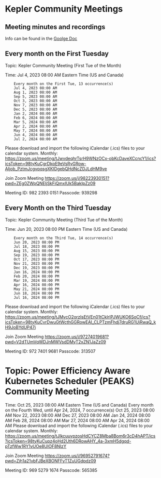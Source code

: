 # Kepler Community Meetings

## Meeting minutes and recordings
Info can be found in the [Goolge Doc](https://docs.google.com/document/d/1YtflOiC8Eq61MIrX2DW2KT2XcJjBZnvgyKrkjUCr_ZE/edit?usp=sharing)

## Every month on the First Tuesday

Topic: Kepler Community Meeting (First Tue of the Month)

Time: Jul 4, 2023 08:00 AM Eastern Time (US and Canada)

        Every month on the First Tue, 13 occurrence(s)
        Jul 4, 2023 08:00 AM
        Aug 1, 2023 08:00 AM
        Sep 5, 2023 08:00 AM
        Oct 3, 2023 08:00 AM
        Nov 7, 2023 08:00 AM
        Dec 5, 2023 08:00 AM
        Jan 2, 2024 08:00 AM
        Feb 6, 2024 08:00 AM
        Mar 5, 2024 08:00 AM
        Apr 2, 2024 08:00 AM
        May 7, 2024 08:00 AM
        Jun 4, 2024 08:00 AM
        Jul 2, 2024 08:00 AM
        
Please download and import the following iCalendar (.ics) files to your calendar system.
Monthly: https://zoom.us/meeting/tJwvdeqhrTsrH9WNzOCx-obKcDaveXCcncY1/ics?icsToken=98tyKuCgrDkpE9eVsRyGRow-AIjob_PztmJcgvpqsgXKIDgebQHdNcZDJLdHM9ve

Join Zoom Meeting
https://zoom.us/j/98223930151?pwd=ZEg0ZWpQNEljSkFiQmxIUk5BaklpZz09

Meeting ID: 982 2393 0151
Passcode: 939298

## Every Month on the Third Tuesday

Topic: Kepler Community Meeting (Third Tue of the Month)

Time: Jun 20, 2023 08:00 PM Eastern Time (US and Canada)

        Every month on the Third Tue, 14 occurrence(s)
        Jun 20, 2023 08:00 PM
        Jul 18, 2023 08:00 PM
        Aug 15, 2023 08:00 PM
        Sep 19, 2023 08:00 PM
        Oct 17, 2023 08:00 PM
        Nov 21, 2023 08:00 PM
        Dec 19, 2023 08:00 PM
        Jan 16, 2024 08:00 PM
        Feb 20, 2024 08:00 PM
        Mar 19, 2024 08:00 PM
        Apr 16, 2024 08:00 PM
        May 21, 2024 08:00 PM
        Jun 18, 2024 08:00 PM
        Jul 16, 2024 08:00 PM
        
Please download and import the following iCalendar (.ics) files to your calendar system.
Monthly: https://zoom.us/meeting/tJMvcO2orzIsEtVEn01tCklrIPJWUKO6SoCf/ics?icsToken=98tyKuCvrDwuGtWcthGGRowEAI_CLPTzmFhdj7druRG1UjRwaQ_kH9JoBYdUP47j

Join Zoom Meeting
https://zoom.us/j/97274019681?pwd=V2dTUmVqWDJnMWVsdDMyT2xZN1JaZz09

Meeting ID: 972 7401 9681
Passcode: 313507

# Topic: Power Efficiency Aware Kubernetes Scheduler (PEAKS) Community Meeting
Time: Oct 25, 2023 08:00 AM Eastern Time (US and Canada)
        Every month on the Fourth Wed, until Apr 24, 2024, 7 occurrence(s)
        Oct 25, 2023 08:00 AM
        Nov 22, 2023 08:00 AM
        Dec 27, 2023 08:00 AM
        Jan 24, 2024 08:00 AM
        Feb 28, 2024 08:00 AM
        Mar 27, 2024 08:00 AM
        Apr 24, 2024 08:00 AM
Please download and import the following iCalendar (.ics) files to your calendar system.
Monthly: https://zoom.us/meeting/tJIkcuuvpzosHdCYCZ8Mba8Bom6r3cD4hAPT/ics?icsToken=98tyKuCupz4oHd2Uth6DRowAHY_4a-3xmH5dgqd-pTzfWw1RY1vUOe8UIOF8NIzY

Join Zoom Meeting
https://zoom.us/j/96952791674?pwd=Zjh1a21vbFJBeXBONFFyT1ZuUGdpdz09

Meeting ID: 969 5279 1674
Passcode: 565385



